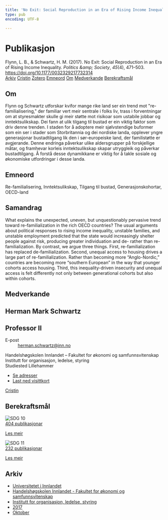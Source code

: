 ```yaml
---
title: 'No Exit: Social Reproduction in an Era of Rising Income Inequality'
type: pub
encoding: UTF-8

---
```

<h1>Publikasjon</h1>
<article id="csl-bib-container-GG7PNXUN" class="csl-bib-container">
  <div class="csl-bib-body"> <div class="csl-entry">Flynn, L. B., &#38; Schwartz, H. M. (2017). No Exit: Social Reproduction in an Era of Rising Income Inequality. <i>Politics &#38;amp; Society</i>, <i>45</i>(4), 471–503. <a href="https://doi.org/10.1177/0032329217732314">https://doi.org/10.1177/0032329217732314</a></div> </div>
  <div class="csl-bib-buttons">
    <a href="#taxonomy-article-GG7PNXUN" alt="archive" class="csl-bib-button">Arkiv</a>
    <a href="https://app.cristin.no/results/show.jsf?id=1501213" alt="Cristin" class="csl-bib-button">Cristin</a>
    <a href="http://zotero.org/groups/5881554/items/GG7PNXUN" alt="Zotero" class="csl-bib-button">Zotero</a>
    <a href="#keywords-article-GG7PNXUN" alt="keywords" class="csl-bib-button">Emneord</a>
    <a href="#about-article-GG7PNXUN" alt="about_pub" class="csl-bib-button">Om</a>
    <a href="#contributors-article-GG7PNXUN" alt="contributors" class="csl-bib-button">Medverkande</a>
    <a href="#sdg-article-GG7PNXUN" alt="sdg" class="csl-bib-button">Berekraftsmål</a>
  </div>
  <div id="csl-bib-meta-container-GG7PNXUN"></div>
</article>
<div id="csl-bib-meta-GG7PNXUN" class="csl-bib-meta">
  <article id="about-article-GG7PNXUN" class="about_pub-article">
    <h1>Om</h1>
    Flynn og Schwartz utforskar kvifor mange rike land ser ein trend mot "re-familialisering," der familiar vert meir sentrale i folks liv, trass i forventningar om at styresmakter skulle gi meir støtte mot risikoar som ustabile jobbar og inntektsulikskap. Dei fann at ulik tilgang til bustad er ein viktig faktor som driv denne trenden. I staden for å adoptere meir sjølvstendige buformer som ein ser i stader som Storbritannia og dei nordiske landa, opplever yngre generasjonar bustadtilgang lik den i sør-europeiske land, der familistøtte er avgjerande. Denne endringa påverkar ulike aldersgrupper på forskjellige måtar, og framhevar korleis inntektsulikskap skapar utryggleik og påverkar bustadtilgang. Å forstå desse dynamikkane er viktig for å takle sosiale og økonomiske utfordringar i desse landa.
  </article>
  <article id="keywords-article-GG7PNXUN" class="keywords-article">
    <h1>Emneord</h1>
    Re-familialisering, Inntektsulikskap, Tilgang til bustad, Generasjonskohortar, OECD-land
  </article>
  <article id="abstract-article-GG7PNXUN" class="abstract-article">
    <h1>Samandrag</h1>
    What explains the unexpected, uneven, but unquestionably pervasive trend toward re-familialization in the rich OECD countries? The usual arguments about political responses to rising income inequality, unstable families, and unstable employment predicted that the state would increasingly shelter people against risk, producing greater individuation and de- rather than re-familialization. By contrast, we argue three things. First, re-familialization has replaced de-familialization. Second, unequal access to housing drives a large part of re-familialization. Rather than becoming more “Anglo-Nordic,” countries are becoming more “southern European” in the way that younger cohorts access housing. Third, this inequality-driven insecurity and unequal access is felt differently not only between generational cohorts but also within cohorts.
  </article>
  <article id="contributors-article-GG7PNXUN" class="contributors-article">
    <h1>Medverkande</h1>
    <div class="personas"> <div class="vrtx-hinn-person-card"> <div class="photo"> <i class="lar la-user-circle missing-person"></i> </div> <div class="info"> <hgroup><h1>Herman Mark Schwartz</h1> <h2>Professor II</h2> </hgroup><dl> <dt>E-post</dt> <dd> <a href="mailto:herman.schwartz@inn.no">herman.schwartz@inn.no</a> </dd> </dl> <p> Handelshøgskolen Innlandet – Fakultet for økonomi og samfunnsvitenskap<br> Institutt for organisasjon, ledelse, styring<br> Studiested Lillehammer </p> <ul class="vrtx-hinn-links"> <li><a href="https://www.inn.no/finn-en-ansatt/herman-schwartz.html#vrtx-hinn-addresses">Se adresser</a></li> <li><a href="https://www.inn.no/finn-en-ansatt/herman-schwartz.html?vrtx=vcf">Last ned visittkort</a></li> </ul> </div> </div> <a href="https://app.cristin.no/persons/show.jsf?id=889346" alt="Cristin URL" class="personas-cristin">Cristin</a> </div>
  </article>
  <article id="sdg-article-GG7PNXUN" class="sdg-article">
    <h1>Berekraftsmål</h1>
    <div class="sdg-container"><div id="sdg10" class="sdg">
        <img src="{{< params subfolder >}}images/sdg/sdg10_nn.png" class="image" alt="SDG 10">
        <div class="sdg-overlay">
          <a href="/nn/archive/?key=?sdg=10#archive" class="sdg-publication-count"><span>404</span> publikasjonar</a>
          <p><a href="https://fn.no/om-fn/fns-baerekraftsmaal/mindre-ulikhet?lang=nno-NO" class="sdg-read-more">Les meir</a></p>
        </div>
      </div> <div id="sdg11" class="sdg">
        <img src="{{< params subfolder >}}images/sdg/sdg11_nn.png" class="image" alt="SDG 11">
        <div class="sdg-overlay">
          <a href="/nn/archive/?key=?sdg=11#archive" class="sdg-publication-count"><span>232</span> publikasjonar</a>
          <p><a href="https://fn.no/om-fn/fns-baerekraftsmaal/baerekraftige-byer-og-lokalsamfunn?lang=nno-NO" class="sdg-read-more">Les meir</a></p>
        </div>
      </div></div>
  </article>
  <article id="taxonomy-article-GG7PNXUN" class="taxonomy-article">
    <h1>Arkiv</h1>
    <ul>
      <li>
        <a href="/nn/archive/?key=3DCRN523">Universitetet i Innlandet</a>
      </li>
      <li>
        <a href="/nn/archive/?key=DU8Q9LN9">Handelshøgskolen Innlandet - Fakultet for økonomi og samfunnsvitenskap</a>
      </li>
      <li>
        <a href="/nn/archive/?key=4LUWR3ZM">Institutt for organisasjon, ledelse, styring</a>
      </li>
      <li>
        <a href="/nn/archive/?key=KF5I8TQ8">2017</a>
      </li>
      <li>
        <a href="/nn/archive/?key=6PU2ZUNA">Oktober</a>
      </li>
    </ul>
  </article>
</div>
